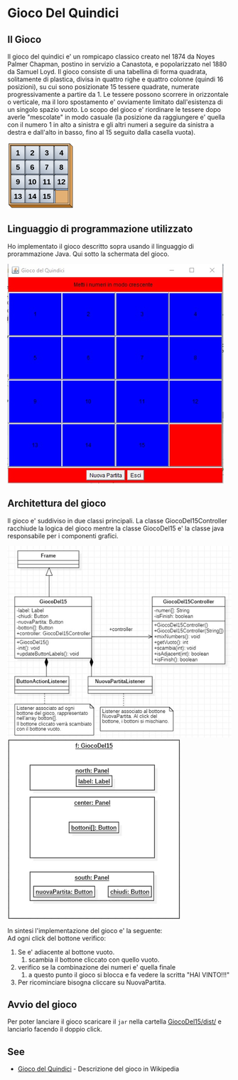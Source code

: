 # Gioco Del Quindici

## Il Gioco

Il gioco del quindici e' un rompicapo classico creato nel 1874 da Noyes Palmer Chapman, postino in servizio a Canastota, e popolarizzato nel 1880 da Samuel Loyd. 
Il gioco consiste di una tabellina di forma quadrata, solitamente di plastica, divisa in quattro righe e quattro colonne (quindi 16 posizioni), su cui sono posizionate 15 tessere quadrate, numerate progressivamente a partire da 1. 
Le tessere possono scorrere in orizzontale o verticale, ma il loro spostamento e' ovviamente limitato dall'esistenza di un singolo spazio vuoto. 
Lo scopo del gioco e' riordinare le tessere dopo averle "mescolate" in modo casuale (la posizione da raggiungere e' quella con il numero 1 in alto a sinistra e gli altri numeri 
a seguire da sinistra a destra e dall'alto in basso, fino al 15 seguito dalla casella vuota).
 
![Gioco Del Quindici risolto](./doc/giocoGelQuindiciWikipedia_risolto.png)

## Linguaggio di programmazione utilizzato

Ho implementato il gioco descritto sopra usando il linguaggio di prorammazione Java. 
Qui sotto la schermata del gioco.

![Schermata del Gioco](./doc/schermata-gioco.jpg)

## Architettura del gioco
 
Il gioco e' suddiviso in due classi principali. La classe GiocoDel15Controller racchiude la logica del gioco mentre la classe GiocoDel15 e' la classe java responsabile per i componenti grafici.

![Uml controller](./doc/class-diagram.jpg) ![Front-End layout](./doc/front-end-layout.jpg)
 
In sintesi l'implementazione del gioco e' la seguente:</br>
Ad ogni click del bottone verifico:</br>
1. Se e' adiacente al bottone vuoto.</br>
	1. scambia il bottone cliccato con quello vuoto.</br>
2. verifico se la combinazione dei numeri e' quella finale</br>
	1. a questo punto il gioco si blocca e fa vedere la scritta "HAI VINTO!!!"</br>
3. Per ricominciare bisogna cliccare su NuovaPartita.</br>

## Avvio del gioco
Per poter lanciare il gioco scaricare il `jar` nella cartella [GiocoDel15/dist/](./dist) e lanciarlo facendo il doppio click.

## See 


* [Gioco del Quindici](https://it.wikipedia.org/wiki/Gioco_del_quindici) - Descrizione del gioco in Wikipedia